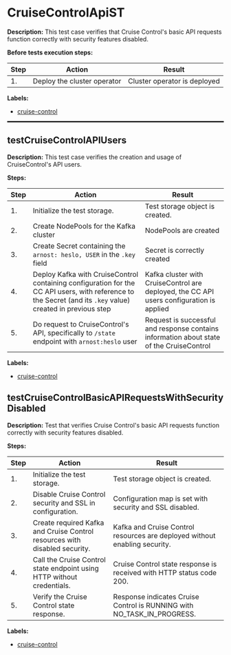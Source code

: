 # CruiseControlApiST

**Description:** This test case verifies that Cruise Control's basic API requests function correctly with security features disabled.

**Before tests execution steps:**

| Step | Action | Result |
| - | - | - |
| 1. | Deploy the cluster operator | Cluster operator is deployed |

**Labels:**

* [cruise-control](labels/cruise-control.md)

<hr style="border:1px solid">

## testCruiseControlAPIUsers

**Description:** This test case verifies the creation and usage of CruiseControl's API users.

**Steps:**

| Step | Action | Result |
| - | - | - |
| 1. | Initialize the test storage. | Test storage object is created. |
| 2. | Create NodePools for the Kafka cluster | NodePools are created |
| 3. | Create Secret containing the `arnost: heslo, USER` in the `.key` field | Secret is correctly created |
| 4. | Deploy Kafka with CruiseControl containing configuration for the CC API users, with reference to the Secret (and its `.key` value) created in previous step | Kafka cluster with CruiseControl are deployed, the CC API users configuration is applied |
| 5. | Do request to CruiseControl's API, specifically to `/state` endpoint with `arnost:heslo` user | Request is successful and response contains information about state of the CruiseControl |

**Labels:**

* [cruise-control](labels/cruise-control.md)


## testCruiseControlBasicAPIRequestsWithSecurityDisabled

**Description:** Test that verifies Cruise Control's basic API requests function correctly with security features disabled.

**Steps:**

| Step | Action | Result |
| - | - | - |
| 1. | Initialize the test storage. | Test storage object is created. |
| 2. | Disable Cruise Control security and SSL in configuration. | Configuration map is set with security and SSL disabled. |
| 3. | Create required Kafka and Cruise Control resources with disabled security. | Kafka and Cruise Control resources are deployed without enabling security. |
| 4. | Call the Cruise Control state endpoint using HTTP without credentials. | Cruise Control state response is received with HTTP status code 200. |
| 5. | Verify the Cruise Control state response. | Response indicates Cruise Control is RUNNING with NO_TASK_IN_PROGRESS. |

**Labels:**

* [cruise-control](labels/cruise-control.md)

